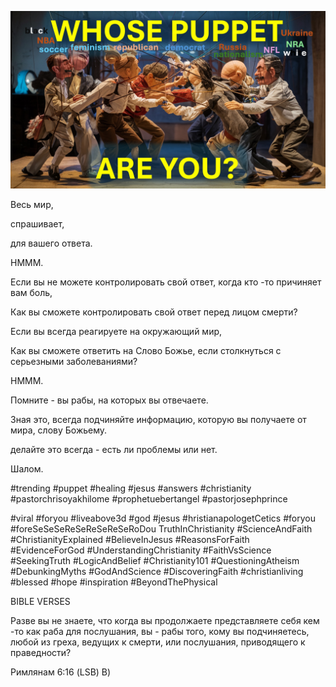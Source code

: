 ![Video cover image](../cover.jpg "cover photo")

Весь мир,

спрашивает,

для вашего ответа.

HMMM.

Если вы не можете контролировать свой ответ, когда кто -то причиняет вам боль,

Как вы сможете контролировать свой ответ перед лицом смерти?

Если вы всегда реагируете на окружающий мир,

Как вы сможете ответить на Слово Божье, если столкнуться с серьезными заболеваниями?

HMMM.

Помните - вы рабы, на которых вы отвечаете.

Зная это, всегда подчиняйте информацию, которую вы получаете от мира, слову Божьему.

делайте это всегда - есть ли проблемы или нет.

Шалом.

#trending #puppet #healing #jesus #answers #christianity #pastorchrisoyakhilome #prophetuebertangel #pastorjosephprince

#viral #foryou #liveabove3d #god #jesus #hristianapologetCetics #foryou #foreSeSeSeReSeReSeReSeRoDou TruthInChristianity #ScienceAndFaith #ChristianityExplained #BelieveInJesus #ReasonsForFaith #EvidenceForGod #UnderstandingChristianity #FaithVsScience #SeekingTruth #LogicAndBelief #Christianity101 #QuestioningAtheism #DebunkingMyths #GodAndScience #DiscoveringFaith #christianliving #blessed #hope #inspiration #BeyondThePhysical

BIBLE VERSES

Разве вы не знаете, что когда вы продолжаете представляете себя кем -то как раба для послушания, вы - рабы того, кому вы подчиняетесь, любой из греха, ведущих к смерти, или послушания, приводящего к праведности?

Римлянам 6:16 (LSB) B)